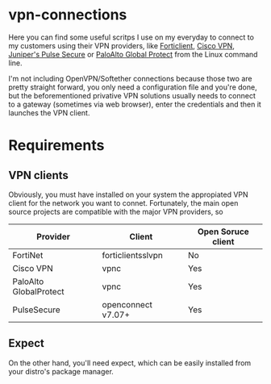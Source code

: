 # vpn-connections
Here you can find some useful scritps I use on my everyday to connect to my customers using their VPN providers, like [Forticlient](https://forticlient.com/), [Cisco VPN](https://www.cisco.com/c/en/us/products/security/vpn-endpoint-security-clients/index.html), [Juniper's Pulse Secure](https://www.pulsesecure.net/) or [PaloAlto Global Protect](https://www.paloaltonetworks.com/products/globalprotect/subscription) from the Linux command line.

I'm not including OpenVPN/Softether connections because those two are pretty straight forward, you only need a configuration file and you're done, but the beforementioned privative VPN solutions usually needs to connect to a gateway (sometimes via web browser), enter the credentials and then it launches the VPN client. 

# Requirements
## VPN clients
Obviously, you must have installed on your system the appropiated VPN client for the network you want to connet. Fortunately, the main open source projects are compatible with the major VPN providers, so 

| Provider | Client | Open Soruce client |
|--|--|--|
| FortiNet | forticlientsslvpn | No |
| Cisco VPN | vpnc | Yes |
| PaloAlto GlobalProtect |  vpnc | Yes |
| PulseSecure | openconnect v7.07+ | Yes |
## Expect
On the other hand, you'll need expect, which can be easily installed from your distro's package manager.







